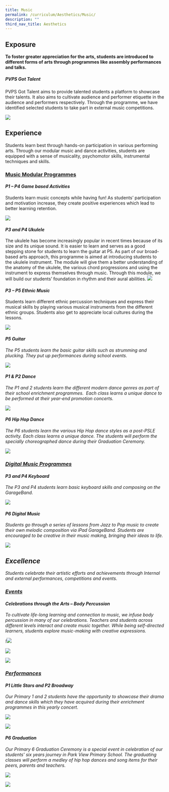 ```yaml
---
title: Music
permalink: /curriculum/Aesthetics/Music/
description: ""
third_nav_title: Aesthetics
---
```

## **Exposure**

**<p>To foster greater appreciation for the arts, students are introduced to different forms of arts through programmes like assembly performances and talks.</p>**

##### <i>PVPS Got Talent</i>

<p>PVPS Got Talent aims to provide talented students a platform to showcase their talents. It also aims to cultivate audience and performer etiquette in the audience and performers respectively. Through the programme, we have identified selected students to take part in external music competitions.</p>


![](/images/Curriculum/Aesthetics/Music/PVPSgottalent.png)
  

## Experience

Students learn best through hands-on participation in various performing arts. Through our modular music and dance activities, students are equipped with a sense of musicality, psychomotor skills, instrumental techniques and skills.

### <u>Music Modular Programmes</u>

#### <i>P1 – P4 Game based Activities</i>

Students learn music concepts while having fun! As students’ participation and motivation increase, they create positive experiences which lead to better learning retention.

![](/images/Curriculum/Aesthetics/Music/P1P4%20Game%20based%20Activities.png)
  

#### <i>P3 and P4 Ukulele</i>

The ukulele has become increasingly popular in recent times because of its size and its unique sound. It is easier to learn and serves as a good stepping stone for students to learn the guitar at P5. As part of our broad-based arts approach, this programme is aimed at introducing students to the ukulele instrument. The module will give them a better understanding of the anatomy of the ukulele, the various chord progressions and using the instrument to express themselves through music. Through this module, we will build our students’ foundation in rhythm and their aural abilities.
![](/images/Curriculum/Aesthetics/Music/P3%20and%20P4%20Ukulele.png)

#### <i> P3 – P5 Ethnic Music</i>

Students learn different ethnic percussion techniques and express their musical skills by playing various musical instruments from the different ethnic groups. Students also get to&nbsp;appreciate local cultures during the lessons.

![](/images/Curriculum/Aesthetics/Music/P3%20–%20P5%20Ethnic%20Music.png)
  

#### <i>P5 Guitar<i>

The P5 students learn the basic guitar skills such as strumming and plucking. They put up performances during school events.
	
![](/images/Curriculum/Aesthetics/Music/P5%20Guitar.png)
  
#### P1 &amp; P2 Dance

The P1 and 2 students learn the different modern dance genres as part of their school enrichment programmes.&nbsp; Each class learns a unique dance to be performed at their year-end promotion concerts.

![](/images/Curriculum/Aesthetics/Music/P1%20and%20P2%20Dance.png)


#### 	P6 Hip Hop Dance

The P6 students learn the various Hip Hop dance styles as a post-PSLE activity. Each class learns a unique dance. The students will perform the specially choreographed dance during their Graduation Ceremony.

![](/images/Curriculum/Aesthetics/Music/P6%20Hip%20Hop%20Dance.png)

### 	<u> Digital Music Programmes</u>
	
#### P3 and P4 Keyboard

The P3 and P4 students learn basic keyboard skills and composing on the GarageBand.

![](/images/Curriculum/Aesthetics/Music/P3%20and%20P4%20Keyboard.png)
  

#### P6 Digital Music

Students go through a series of lessons from Jazz to Pop music to create their own melodic composition via iPad GarageBand. Students are encouraged to be creative in their music making, bringing their ideas to life.

![](/images/Curriculum/Aesthetics/Music/P6%20Digital%20Music.png)

Excellence
----------

Students celebrate their artistic efforts and achievements through Internal and external performances, competitions and events.

### 	<u>Events</u>

#### Celebrations through the Arts – Body Percussion

To cultivate life-long learning and connection to music, we infuse body percussion in many of our celebrations. Teachers and students across different levels interact and create music together. While being self-directed learners, students explore music-making with creative expressions.

!![](/images/Curriculum/Aesthetics/Music/Celebrations%20through%20the%20Arts%20–%20Body%20Percussion.png)

![](/images/Curriculum/Aesthetics/Music/Celebrations%20through%20the%20Arts%20%20Body%20Percussion_1.png)
	
![](/images/Curriculum/Aesthetics/Music/Celebrations%20through%20the%20Arts%20%20Body%20Percussion_2.png)

### <u>Performances</u>

#### P1 Little Stars and P2 Broadway

Our Primary 1 and 2 students have the opportunity to showcase their drama and dance skills which they have acquired during their enrichment programmes in this yearly concert.

  ![](/images/Curriculum/Aesthetics/Music/P1%20and%20P2%20Little%20Star%20broadway.png)
  
![](/images/Curriculum/Aesthetics/Music/P1P2Dance.jpg)

      
#### P6 Graduation

Our Primary 6 Graduation Ceremony is a special event in celebration of our students' six years journey in Park View Primary School. The graduating classes will perform a medley of hip hop dances and song items for their peers, parents and teachers.
	
![](/images/Curriculum/Aesthetics/Music/P6%20Graduation_1.png)

![](/images/Curriculum/Aesthetics/Music/P6%20Graduation.png)